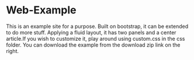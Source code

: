 # Web-Example
This is an example site for a purpose. Built on bootstrap, it can be extended to do more stuff.
Applying a fluid layout, it has two panels and a center article.If you wish to customize it, play around using custom.css in the css folder. You can download the example from the download zip link on the right.

